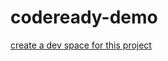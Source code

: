 # codeready-demo

[create a dev space for this project](https://codeready-openshift-workspaces.apps-crc.testing/factory?url=https://github.com/mthirion/codeready-demo)
